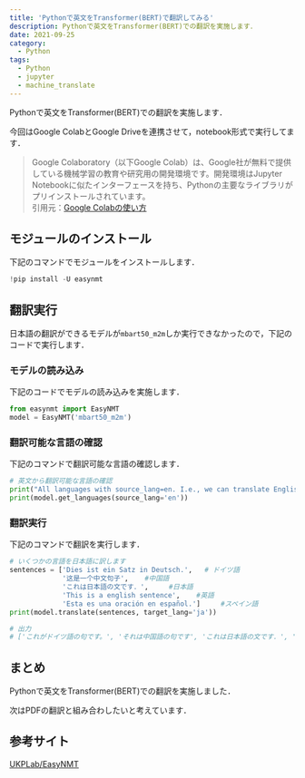```yaml
---
title: 'Pythonで英文をTransformer(BERT)で翻訳してみる'
description: Pythonで英文をTransformer(BERT)での翻訳を実施します．
date: 2021-09-25
category: 
  - Python
tags:
  - Python
  - jupyter
  - machine_translate
---
```

<!-- https://www.hamlet-engineer.com -->
Pythonで英文をTransformer(BERT)での翻訳を実施します．<br>

<!-- more -->

今回はGoogle ColabとGoogle Driveを連携させて，notebook形式で実行してます．<br>

<ClientOnly>
  <CallInArticleAdsense />
</ClientOnly>

> Google Colaboratory（以下Google Colab）は、Google社が無料で提供している機械学習の教育や研究用の開発環境です。開発環境はJupyter Notebookに似たインターフェースを持ち、Pythonの主要なライブラリがプリインストールされています。<br>
引用元：[Google Colabの使い方](https://interface.cqpub.co.jp/ail01/)







## モジュールのインストール
下記のコマンドでモジュールをインストールします．

```python
!pip install -U easynmt
```

## 翻訳実行
日本語の翻訳ができるモデルが`mbart50_m2m`しか実行できなかったので，下記のコードで実行します．

### モデルの読み込み
下記のコードでモデルの読み込みを実施します．

```python
from easynmt import EasyNMT
model = EasyNMT('mbart50_m2m')
```

### 翻訳可能な言語の確認
下記のコマンドで翻訳可能な言語の確認します．

```python
# 英文から翻訳可能な言語の確認
print("All languages with source_lang=en. I.e., we can translate English (en) to these languages.")
print(model.get_languages(source_lang='en'))
```

### 翻訳実行
下記のコマンドで翻訳を実行します．

```python
# いくつかの言語を日本語に訳します
sentences = ['Dies ist ein Satz in Deutsch.',   # ドイツ語
             '这是一个中文句子',    #中国語
             'これは日本語の文です．',     #日本語
             'This is a english sentence',    #英語
             'Esta es una oración en español.']     #スペイン語
print(model.translate(sentences, target_lang='ja'))

# 出力
# ['これがドイツ語の句です。', 'それは中国語の句です', 'これは日本語の文です．', 'これは英語の文です', 'これが、スペイン語の言葉です。']
```

## まとめ
Pythonで英文をTransformer(BERT)での翻訳を実施しました．

次はPDFの翻訳と組み合わしたいと考えています．


## 参考サイト
[UKPLab/EasyNMT](https://github.com/UKPLab/EasyNMT)





<ClientOnly>
  <CallInArticleAdsense />
</ClientOnly>
